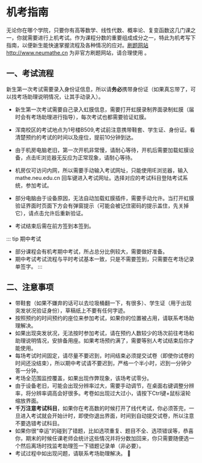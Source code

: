 # 机考指南<Badge type="tip" text="2024年3月15日" />
无论你在哪个学院，只要你有高等数学、线性代数、概率论、复变函数这几门课之一，你就需要进行上机考试。作为课程分数的重要组成成分之一，特此为机考写下指南，以便新生能快速掌握流程及各种情况的应对。[刷题网站](http://www.neumathe.cn/)http://www.neumathe.cn 为非官方刷题网站，请合理使用 。
## 一、考试流程
 新生第一次考试需要录入身份证信息，所以请**务必**携带身份证（如果真忘带了，可以找考场助理说明情况，让其手动录入）。

- 新生第一次考试需要自己录入虹膜信息，需要打开虹膜录制界面录制虹膜（届时会有考场助理进行指导），每次考试也都需要验证虹膜。

- 浑南校区的考试地点为1号楼B509,考试前注意携带鞋套、学生证、身份证。看清楚预约的考试的时间以及座位，提前10分钟到达。

- 由于机房电脑老旧，第一次开机非常慢，请耐心等待，开机后需要加载虹膜设备，点击IE浏览器无反应为正常现象，请耐心等待。

- 机房仅可访问内网，所以需要手动输入考试网址，只能使用IE浏览器，输入 mathe.neu.edu.cn 回车键进入考试网址。选择对应的考试科目登陆考试系统，参加考试。
  
- 部分电脑由于设备原因，无法自动加载虹膜插件，需要手动允许。当打开虹膜验证界面时页面下方会有弹窗提示（可能会被记住密码的提示盖住，先关掉它），请点击允许后重新验证。

- 考试结束后需在前方签到本签到。

::: tip 期中考试
- 部分课程会有机考期中考试，所占总分比例较大，需要做好准备。
- 期中考试考试流程与平时考试基本一致，只是不需要签到，只需要在考场记录单签字。
:::
## 二、注意事项
- 带鞋套（如果不嫌弃的话可以去垃圾桶翻一下，有很多）、学生证（用于出现突发状况验证身份），草稿纸上不要有任何字迹。
- 按照预约的时间预约的座位来参加考试，如果你的位置被占用，请联系考场助理解决。
- 如果出现突发状况，无法按时参加考试，请在预约人数较少的场次前往考场和助理说明情况，安排备用座。如果考场预约满了，需要等别人考试结束后你才能使用。
- 每场考试时间固定，请尽量不要迟到，时间结束必须提交试卷（即使你试卷的时间还没结束），所以期中考试请不要迟到，严格一个半小时，迟到一分钟少答一分钟。
- 考场全范围监控覆盖，如果出现作弊现象，该场考试零分。
- 由于设备老旧，可能会出现分辨率过大，需要手动调节，在桌面右键调整分辨率，将分辨率调高会好很多。考卷如出现过大过小，请按下Ctrl键+鼠标滚轮缩放界面。
- **千万注意考试科目**，如果你在考高数的时候打开了线代考试，你必须答完，一旦进入考试就会开始计时，即使你退出界面，时间到自动提交试卷，所以注意不要选错考试科目。
- 如果你很“幸运”的碰到了错题，比如选项重复、题目不全、选项错误等，恭喜你，期末的时候任课老师会统计这些情况并将分数加回来，你只需要随便选一个然后离场时找监考助理签一下错题记录单（非必要）。
- 考试过程中如出现问题，请联系考场助理解决。
:100:



